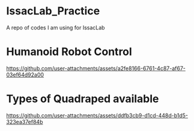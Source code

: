 # IssacLab_Practice
A repo of codes I am using for IssacLab

# Humanoid Robot Control

https://github.com/user-attachments/assets/a2fe8166-6761-4c87-af67-03ef64d92a00

# Types of Quadraped available


https://github.com/user-attachments/assets/ddfb3cb9-d1cd-448d-b1d5-323ea37ef84b





